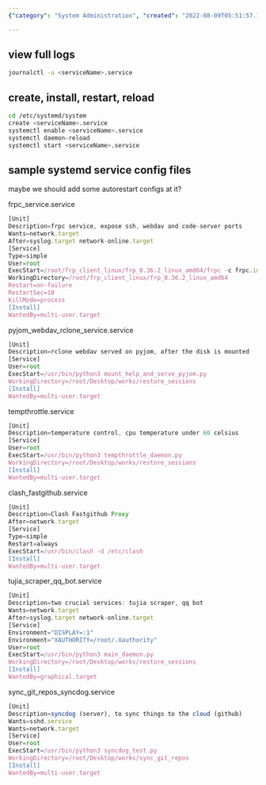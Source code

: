 ```yaml
---
{"category": "System Administration", "created": "2022-08-09T05:51:57.121Z", "date": "2022-08-09 05:51:57", "description": "This article provides instructions for managing systemd services and viewing logs on Linux. It includes sample configuration files for various applications such as frpc, pyjom_webdav_rclone, clash_fastgithub, tujia_scraper_qq_bot, tempthrottle, and sync_git_repos_syncdog.", "modified": "2022-08-18T07:38:56.055Z", "tags": ["linux", "service", "system manage", "systemd"], "title": "systemd on linux, maintainence details"}

---
```


## view full logs
```bash
journalctl -u <serviceName>.service

```

## create, install, restart, reload
```bash
cd /etc/systemd/system
create <serviceName>.service
systemctl enable <serviceName>.service
systemctl daemon-reload
systemctl start <serviceName>.service

```

## sample systemd service config files

maybe we should add some autorestart configs at it?

frpc_service.service
```js
[Unit]
Description=frpc service, expose ssh, webdav and code-server ports
Wants=network.target
After=syslog.target network-online.target
[Service]
Type=simple
User=root
ExecStart=/root/frp_client_linux/frp_0.36.2_linux_amd64/frpc -c frpc.ini
WorkingDirectory=/root/frp_client_linux/frp_0.36.2_linux_amd64
Restart=on-failure
RestartSec=10
KillMode=process
[Install]
WantedBy=multi-user.target

```

pyjom_webdav_rclone_service.service
```js
[Unit]
Description=rclone webdav served on pyjom, after the disk is mounted
[Service]
User=root
ExecStart=/usr/bin/python3 mount_help_and_serve_pyjom.py
WorkingDirectory=/root/Desktop/works/restore_sessions
[Install]
WantedBy=multi-user.target

```

tempthrottle.service
```js
[Unit]
Description=temperature control, cpu temperature under 60 celsius
[Service]
User=root
ExecStart=/usr/bin/python3 tempthrottle_daemon.py
WorkingDirectory=/root/Desktop/works/restore_sessions
[Install]
WantedBy=multi-user.target

```

clash_fastgithub.service
```js
[Unit]
Description=Clash Fastgithub Proxy
After=network.target
[Service]
Type=simple
Restart=always
ExecStart=/usr/bin/clash -d /etc/clash
[Install]
WantedBy=multi-user.target

```

tujia_scraper_qq_bot.service
```js
[Unit]
Description=two crucial services: tujia scraper, qq bot
Wants=network.target
After=syslog.target network-online.target
[Service]
Environment="DISPLAY=:1"
Environment="XAUTHORITY=/root/.Xauthority"
User=root
ExecStart=/usr/bin/python3 main_daemon.py
WorkingDirectory=/root/Desktop/works/restore_sessions
[Install]
WantedBy=graphical.target

```

sync_git_repos_syncdog.service
```js
[Unit]
Description=syncdog (server), to sync things to the cloud (github)
Wants=sshd.service
Wants=network.target
[Service]
User=root
ExecStart=/usr/bin/python3 syncdog_test.py
WorkingDirectory=/root/Desktop/works/sync_git_repos
[Install]
WantedBy=multi-user.target

```
